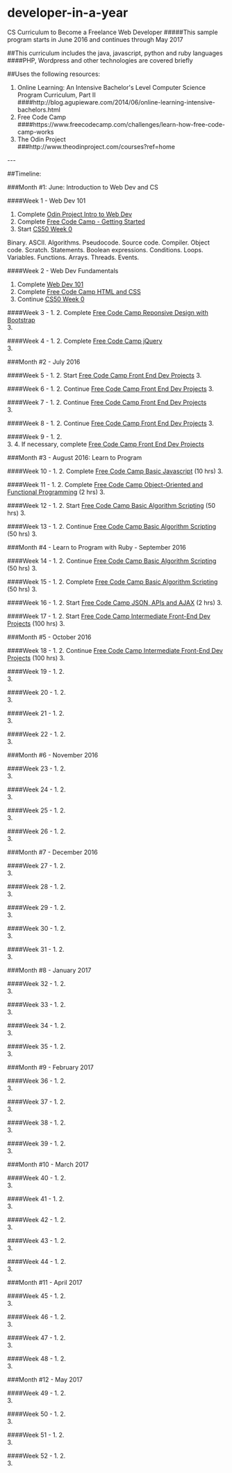 # developer-in-a-year
CS Curriculum to Become a Freelance Web Developer
#####This sample program starts in June 2016 and continues through May 2017

##This curriculum includes the java, javascript, python and ruby languages
####PHP, Wordpress and other technologies are covered briefly

##Uses the following resources:
<ol>
<li>Online Learning: An Intensive Bachelor's Level Computer Science Program Curriculum, Part II</li>
####http://blog.agupieware.com/2014/06/online-learning-intensive-bachelors.html

<li>Free Code Camp</li>
####https://www.freecodecamp.com/challenges/learn-how-free-code-camp-works

<li>The Odin Project</li>
###http://www.theodinproject.com/courses?ref=home
</ol>
---

##Timeline:

###Month #1: June: Introduction to Web Dev and CS

####Week 1 - Web Dev 101
1. Complete [Odin Project Intro to Web Dev](http://www.theodinproject.com/introduction-to-web-development)
2. Complete [Free Code Camp - Getting Started](https://www.freecodecamp.com/challenges/learn-how-free-code-camp-works)
3. Start [CS50 Week 0](https://courses.edx.org/courses/course-v1:HarvardX+CS50+X/courseware/)
<p>Binary. ASCII. Algorithms. Pseudocode. Source code. Compiler. Object code. Scratch. Statements. Boolean expressions. Conditions. Loops. Variables. Functions. Arrays. Threads. Events.</p>

####Week 2 - Web Dev Fundamentals
1. Complete [Web Dev 101](http://www.theodinproject.com/web-development-101)
2. Complete [Free Code Camp HTML and CSS](https://www.freecodecamp.com/challenges/say-hello-to-html-elements)
3. Continue [CS50 Week 0](https://courses.edx.org/courses/course-v1:HarvardX+CS50+X/courseware/)

####Week 3 -
1. 
2. Complete [Free Code Camp Reponsive Design with Bootstrap](https://www.freecodecamp.com/challenges/use-responsive-design-with-bootstrap-fluid-containers)  
3.

####Week 4 -
1. 
2. Complete [Free Code Camp jQuery](https://www.freecodecamp.com/challenges/learn-how-script-tags-and-document-ready-work)  
3.

###Month #2 - July 2016

####Week 5 -
1. 
2. Start [Free Code Camp Front End Dev Projects](https://www.freecodecamp.com/challenges/get-set-for-our-front-end-development-projects)
3.

####Week 6 - 
1. 
2. Continue [Free Code Camp Front End Dev Projects](https://www.freecodecamp.com/challenges/get-set-for-our-front-end-development-projects)
3.

####Week 7 - 
1. 
2. Continue [Free Code Camp Front End Dev Projects](https://www.freecodecamp.com/challenges/get-set-for-our-front-end-development-projects)  
3.

####Week 8 -
1. 
2. Continue [Free Code Camp Front End Dev Projects](https://www.freecodecamp.com/challenges/get-set-for-our-front-end-development-projects) 
3.

####Week 9 -
1. 
2.  
3.
4. If necessary, complete [Free Code Camp Front End Dev Projects](https://www.freecodecamp.com/challenges/get-set-for-our-front-end-development-projects)

###Month #3 - August 2016: Learn to Program

####Week 10 - 
1. 
2. Complete [Free Code Camp Basic Javascript](https://www.freecodecamp.com/challenges/comment-your-javascript-code) (10 hrs)
3.

####Week 11 - 
1. 
2. Complete [Free Code Camp Object-Oriented and Functional Programming](https://www.freecodecamp.com/challenges/declare-javascript-objects-as-variables) (2 hrs)
3.

####Week 12 -
1. 
2. Start [Free Code Camp Basic Algorithm Scripting](https://www.freecodecamp.com/map#nested-collapseBasicAlgorithmScripting) (50 hrs)
3.

####Week 13 -
1. 
2. Continue [Free Code Camp Basic Algorithm Scripting](https://www.freecodecamp.com/map#nested-collapseBasicAlgorithmScripting) (50 hrs)
3.

###Month #4 - Learn to Program with Ruby - September 2016

####Week 14 - 
1. 
2. Continue [Free Code Camp Basic Algorithm Scripting](https://www.freecodecamp.com/map#nested-collapseBasicAlgorithmScripting) (50 hrs)
3.

####Week 15 - 
1. 
2. Complete [Free Code Camp Basic Algorithm Scripting](https://www.freecodecamp.com/map#nested-collapseBasicAlgorithmScripting) (50 hrs)
3.

####Week 16 -
1. 
2. Start [Free Code Camp JSON, APIs and AJAX](https://www.freecodecamp.com/map#nested-collapseJSONAPIsandAjax) (2 hrs)
3.

####Week 17 -
1. 
2. Start [Free Code Camp Intermediate Front-End Dev Projects](https://www.freecodecamp.com/map#nested-collapseIntermediateFrontEndDevelopmentProjects) (100 hrs)
3.

###Month #5 - October 2016

####Week 18 - 
1. 
2. Continue [Free Code Camp Intermediate Front-End Dev Projects](https://www.freecodecamp.com/map#nested-collapseIntermediateFrontEndDevelopmentProjects) (100 hrs)
3.

####Week 19 - 
1. 
2.  
3.

####Week 20 - 
1. 
2.  
3.

####Week 21 -
1. 
2.  
3.

####Week 22 -
1. 
2.  
3.

###Month #6 - November 2016

####Week 23 - 
1. 
2.  
3.

####Week 24 - 
1. 
2.  
3.

####Week 25 -
1. 
2.  
3.

####Week 26 -
1. 
2.  
3.

###Month #7 - December 2016

####Week 27 - 
1. 
2.  
3.

####Week 28 - 
1. 
2.  
3.

####Week 29 - 
1. 
2.  
3.

####Week 30 -
1. 
2.  
3.

####Week 31 -
1. 
2.  
3.

###Month #8 - January 2017

####Week 32 - 
1. 
2.  
3.

####Week 33 - 
1. 
2.  
3.

####Week 34 -
1. 
2.  
3.

####Week 35 -
1. 
2.  
3.

###Month #9 - February 2017

####Week 36 - 
1. 
2.  
3.

####Week 37 - 
1. 
2.  
3.

####Week 38 -
1. 
2.  
3.

####Week 39 -
1. 
2.  
3.

###Month #10 - March 2017

####Week 40 -
1. 
2.  
3.

####Week 41 - 
1. 
2.  
3.

####Week 42 - 
1. 
2.  
3.

####Week 43 -
1. 
2.  
3.

####Week 44 -
1. 
2.  
3.

###Month #11 - April 2017

####Week 45 - 
1. 
2.  
3.

####Week 46 - 
1. 
2.  
3.

####Week 47 -
1. 
2.  
3.

####Week 48 -
1. 
2.  
3.

###Month #12 - May 2017

####Week 49 - 
1. 
2.  
3.

####Week 50 -
1. 
2.  
3.

####Week 51 -
1. 
2.  
3.

####Week 52 -
1. 
2.  
3.
